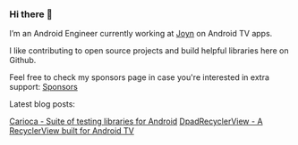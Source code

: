 ### Hi there 👋

I’m an Android Engineer currently working at [Joyn](https://www.joyn.de/) on Android TV apps.

I like contributing to open source projects and build helpful libraries here on Github.

Feel free to check my sponsors page in case you're interested in extra support: [Sponsors](https://github.com/sponsors/rubensousa)

Latest blog posts:

[Carioca - Suite of testing libraries for Android](https://rubensousa.com/2025/04/09/carioca/)
[DpadRecyclerView - A RecyclerView built for Android TV](https://rubensousa.com/2022/11/08/dpadrecyclerview/)

